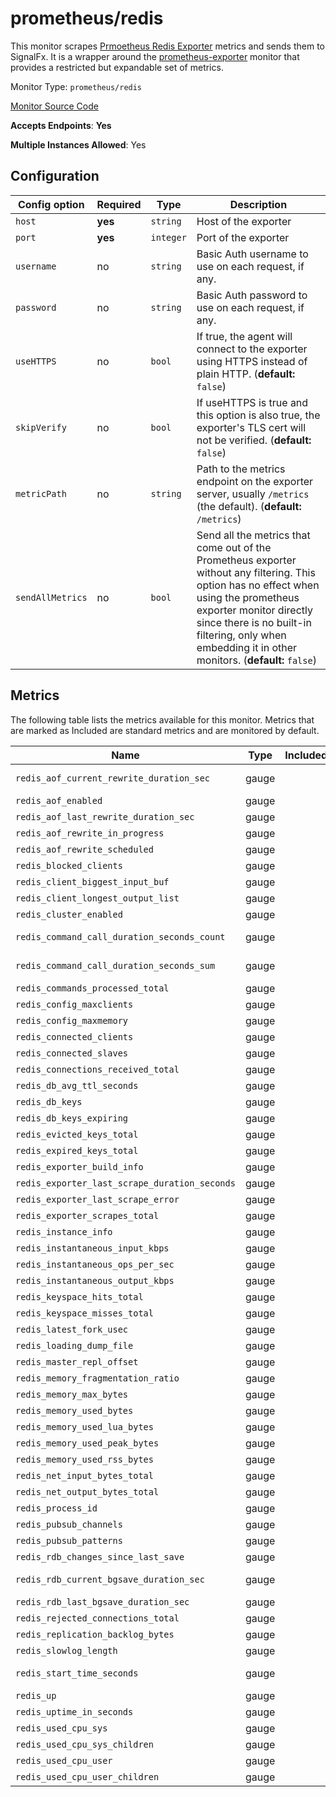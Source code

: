 <!--- GENERATED BY gomplate from scripts/docs/monitor-page.md.tmpl --->

# prometheus/redis

This monitor scrapes [Prmoetheus Redis
Exporter](https://github.com/oliver006/redis_exporter) metrics and sends
them to SignalFx.  It is a wrapper around the
[prometheus-exporter](./prometheus-exporter.md) monitor that provides a
restricted but expandable set of metrics.


Monitor Type: `prometheus/redis`

[Monitor Source Code](https://github.com/signalfx/signalfx-agent/tree/master/internal/monitors/prometheus/redis)

**Accepts Endpoints**: **Yes**

**Multiple Instances Allowed**: Yes

## Configuration

| Config option | Required | Type | Description |
| --- | --- | --- | --- |
| `host` | **yes** | `string` | Host of the exporter |
| `port` | **yes** | `integer` | Port of the exporter |
| `username` | no | `string` | Basic Auth username to use on each request, if any. |
| `password` | no | `string` | Basic Auth password to use on each request, if any. |
| `useHTTPS` | no | `bool` | If true, the agent will connect to the exporter using HTTPS instead of plain HTTP. (**default:** `false`) |
| `skipVerify` | no | `bool` | If useHTTPS is true and this option is also true, the exporter's TLS cert will not be verified. (**default:** `false`) |
| `metricPath` | no | `string` | Path to the metrics endpoint on the exporter server, usually `/metrics` (the default). (**default:** `/metrics`) |
| `sendAllMetrics` | no | `bool` | Send all the metrics that come out of the Prometheus exporter without any filtering.  This option has no effect when using the prometheus exporter monitor directly since there is no built-in filtering, only when embedding it in other monitors. (**default:** `false`) |




## Metrics

The following table lists the metrics available for this monitor. Metrics that are marked as Included are standard metrics and are monitored by default.

| Name | Type | Included | Description |
| ---  | ---  | ---    | ---         |
| `redis_aof_current_rewrite_duration_sec` | gauge |  | aof_current_rewrite_duration_sec metric |
| `redis_aof_enabled` | gauge |  | aof_enabled metric |
| `redis_aof_last_rewrite_duration_sec` | gauge |  | aof_last_rewrite_duration_sec metric |
| `redis_aof_rewrite_in_progress` | gauge |  | aof_rewrite_in_progress metric |
| `redis_aof_rewrite_scheduled` | gauge |  | aof_rewrite_scheduled metric |
| `redis_blocked_clients` | gauge |  | blocked_clients metric |
| `redis_client_biggest_input_buf` | gauge |  | client_biggest_input_buf metric |
| `redis_client_longest_output_list` | gauge |  | client_longest_output_list metric |
| `redis_cluster_enabled` | gauge |  | cluster_enabled metric |
| `redis_command_call_duration_seconds_count` | gauge |  | command_call_duration_seconds_count metric |
| `redis_command_call_duration_seconds_sum` | gauge |  | Total amount of time in seconds spent per command |
| `redis_commands_processed_total` | gauge |  | commands_processed_total metric |
| `redis_config_maxclients` | gauge |  | config_maxclients metric |
| `redis_config_maxmemory` | gauge |  | config_maxmemory metric |
| `redis_connected_clients` | gauge |  | connected_clients metric |
| `redis_connected_slaves` | gauge |  | connected_slaves metric |
| `redis_connections_received_total` | gauge |  | connections_received_total metric |
| `redis_db_avg_ttl_seconds` | gauge |  | Avg TTL in seconds |
| `redis_db_keys` | gauge |  | Total number of keys by DB |
| `redis_db_keys_expiring` | gauge |  | Total number of expiring keys by DB |
| `redis_evicted_keys_total` | gauge |  | evicted_keys_total metric |
| `redis_expired_keys_total` | gauge |  | expired_keys_total metric |
| `redis_exporter_build_info` | gauge |  | redis exporter build_info |
| `redis_exporter_last_scrape_duration_seconds` | gauge |  | The last scrape duration |
| `redis_exporter_last_scrape_error` | gauge |  | The last scrape error status |
| `redis_exporter_scrapes_total` | gauge |  | Current total redis scrapes |
| `redis_instance_info` | gauge |  | Information about the Redis instance |
| `redis_instantaneous_input_kbps` | gauge |  | instantaneous_input_kbps metric |
| `redis_instantaneous_ops_per_sec` | gauge |  | instantaneous_ops_per_sec metric |
| `redis_instantaneous_output_kbps` | gauge |  | instantaneous_output_kbps metric |
| `redis_keyspace_hits_total` | gauge |  | keyspace_hits_total metric |
| `redis_keyspace_misses_total` | gauge |  | keyspace_misses_total metric |
| `redis_latest_fork_usec` | gauge |  | latest_fork_usec metric |
| `redis_loading_dump_file` | gauge |  | loading_dump_file metric |
| `redis_master_repl_offset` | gauge |  | master_repl_offset metric |
| `redis_memory_fragmentation_ratio` | gauge |  | memory_fragmentation_ratio metric |
| `redis_memory_max_bytes` | gauge |  | memory_max_bytes metric |
| `redis_memory_used_bytes` | gauge |  | memory_used_bytes metric |
| `redis_memory_used_lua_bytes` | gauge |  | memory_used_lua_bytes metric |
| `redis_memory_used_peak_bytes` | gauge |  | memory_used_peak_bytes metric |
| `redis_memory_used_rss_bytes` | gauge |  | memory_used_rss_bytes metric |
| `redis_net_input_bytes_total` | gauge |  | net_input_bytes_total metric |
| `redis_net_output_bytes_total` | gauge |  | net_output_bytes_total metric |
| `redis_process_id` | gauge |  | process_id metric |
| `redis_pubsub_channels` | gauge |  | pubsub_channels metric |
| `redis_pubsub_patterns` | gauge |  | pubsub_patterns metric |
| `redis_rdb_changes_since_last_save` | gauge |  | rdb_changes_since_last_save metric |
| `redis_rdb_current_bgsave_duration_sec` | gauge |  | rdb_current_bgsave_duration_sec metric |
| `redis_rdb_last_bgsave_duration_sec` | gauge |  | rdb_last_bgsave_duration_sec metric |
| `redis_rejected_connections_total` | gauge |  | rejected_connections_total metric |
| `redis_replication_backlog_bytes` | gauge |  | replication_backlog_bytes metric |
| `redis_slowlog_length` | gauge |  | Total slowlog |
| `redis_start_time_seconds` | gauge |  | Start time of the Redis instance since unix epoch in seconds |
| `redis_up` | gauge |  | up metric |
| `redis_uptime_in_seconds` | gauge |  | uptime_in_seconds metric |
| `redis_used_cpu_sys` | gauge |  | used_cpu_sys metric |
| `redis_used_cpu_sys_children` | gauge |  | used_cpu_sys_children metric |
| `redis_used_cpu_user` | gauge |  | used_cpu_user metric |
| `redis_used_cpu_user_children` | gauge |  | used_cpu_user_children metric |





